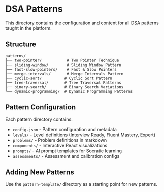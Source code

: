 # DSA Patterns

This directory contains the configuration and content for all DSA patterns taught in the platform.

## Structure

```
patterns/
├── two-pointer/           # Two Pointer Technique
├── sliding-window/        # Sliding Window Pattern
├── fast-slow-pointers/    # Fast & Slow Pointers
├── merge-intervals/       # Merge Intervals Pattern
├── cyclic-sort/          # Cyclic Sort Pattern
├── tree-traversal/       # Tree Traversal Patterns
├── binary-search/        # Binary Search Variations
└── dynamic-programming/  # Dynamic Programming Patterns
```

## Pattern Configuration

Each pattern directory contains:
- `config.json` - Pattern configuration and metadata
- `levels/` - Level definitions (Interview Ready, Fluent Mastery, Expert)
- `problems/` - Problem definitions in markdown
- `components/` - Interactive React visualizations
- `prompts/` - AI prompt templates for Socratic learning
- `assessments/` - Assessment and calibration configs

## Adding New Patterns

Use the `pattern-template/` directory as a starting point for new patterns.
